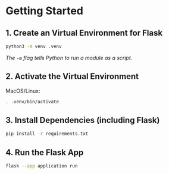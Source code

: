 # Getting Started

## 1. Create an Virtual Environment for Flask

```bash
python3 -m venv .venv
```

*The ```-m``` flag tells Python to run a module as a script.*

<!-- *If python3 is not a recognizable command, try:*

```bash
Python -m venv .venv
``` -->

## 2. Activate the Virtual Environment

MacOS/Linux:

```bash
. .venv/bin/activate
```

<!-- Windows:

```bash
.venv\Scripts\activate
``` -->

## 3. Install Dependencies (including Flask)

```bash
pip install -r requirements.txt
```

## 4. Run the Flask App

```bash
flask --app application run
```
